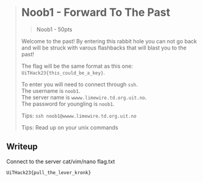 > # Noob1 - Forward To The Past
>
> > Noob1 - 50pts
>
> Welcome to the past! By entering this rabbit hole you can not go back and will be struck with varous flashbacks that will blast you to the past!
>
> The flag will be the same format as this one:
> `UiTHack23{this_could_be_a_key}`.
>
> To enter you will need to connect through `ssh`.  
> The username is `noob1`.  
> The server name is `wwww.limewire.td.org.uit.no`.  
> The password for youngling is `noob1`.
>
> Tips:
> `ssh noob1@wwww.limewire.td.org.uit.no`
>
> Tips:
> Read up on your unix commands

## Writeup

Connect to the server cat/vim/nano flag.txt

`UiTHack23{pull_the_lever_kronk}`
